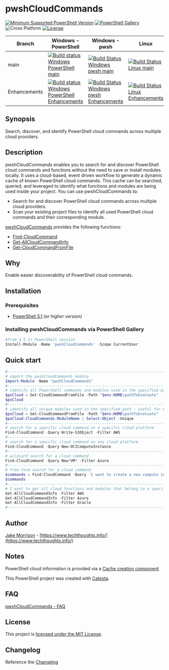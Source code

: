 # pwshCloudCommands

[![Minimum Supported PowerShell Version](https://img.shields.io/badge/PowerShell-5.1+-purple.svg)](https://github.com/PowerShell/PowerShell) [![PowerShell Gallery][psgallery-img]][psgallery-site] ![Cross Platform](https://img.shields.io/badge/platform-windows%20%7C%20macos%20%7C%20linux-lightgrey) [![License][license-badge]](LICENSE)

[psgallery-img]:   https://img.shields.io/powershellgallery/dt/pwshCloudCommands?label=Powershell%20Gallery&logo=powershell
[psgallery-site]:  https://www.powershellgallery.com/packages/pwshCloudCommands
[license-badge]:   https://img.shields.io/github/license/techthoughts2/pwshCloudCommands

Branch | Windows - PowerShell | Windows - pwsh | Linux | MacOS
--- | --- | --- | --- | --- |
main | [![Build status Windows PowerShell main](https://github.com/techthoughts2/pwshCloudCommands/actions/workflows/wf_Windows.yml/badge.svg?branch=main)](https://github.com/techthoughts2/pwshCloudCommands/actions/workflows/wf_Windows.yml) | [![Build Status Windpws pwsh main](https://github.com/techthoughts2/pwshCloudCommands/actions/workflows/wf_Windows_Core.yml/badge.svg?branch=main)](https://github.com/techthoughts2/pwshCloudCommands/actions/workflows/wf_Windows_Core.yml) | [![Build Status Linux main](https://github.com/techthoughts2/pwshCloudCommands/actions/workflows/wf_Linux.yml/badge.svg?branch=main)](https://github.com/techthoughts2/pwshCloudCommands/actions/workflows/wf_Linux.yml) | [![Build Status MacOS main](https://github.com/techthoughts2/pwshCloudCommands/actions/workflows/wf_MacOS.yml/badge.svg?branch=main)](https://github.com/techthoughts2/pwshCloudCommands/actions/workflows/wf_MacOS.yml)
Enhancements | [![Build status Windows PowerShell Enhancements](https://github.com/techthoughts2/pwshCloudCommands/actions/workflows/wf_Windows.yml/badge.svg?branch=Enhancements)](https://github.com/techthoughts2/pwshCloudCommands/actions/workflows/wf_Windows.yml) | [![Build Status Windpws pwsh Enhancements](https://github.com/techthoughts2/pwshCloudCommands/actions/workflows/wf_Windows_Core.yml/badge.svg?branch=Enhancements)](https://github.com/techthoughts2/pwshCloudCommands/actions/workflows/wf_Windows_Core.yml) | [![Build Status Linux Enhancements](https://github.com/techthoughts2/pwshCloudCommands/actions/workflows/wf_Linux.yml/badge.svg?branch=Enhancements)](https://github.com/techthoughts2/pwshCloudCommands/actions/workflows/wf_Linux.yml) | [![Build Status MacOS Enhancements](https://github.com/techthoughts2/pwshCloudCommands/actions/workflows/wf_MacOS.yml/badge.svg?branch=Enhancements)](https://github.com/techthoughts2/pwshCloudCommands/actions/workflows/wf_MacOS.yml)

## Synopsis

Search, discover, and identify PowerShell cloud commands across multiple cloud providers.

## Description

pwshCloudCommands enables you to search for and discover PowerShell cloud commands and functions without the need to save or install modules locally.
It uses a cloud-based, event driven workflow to generate a dynamic cache of known PowerShell cloud commands.
This cache can be searched, queried, and leveraged to identify what functions and modules are being used inside your project.
You can use pwshCloudCommands to:

* Search for and discover PowerShell cloud commands across multiple cloud providers.
* Scan your existing project files to identify all used PowerShell cloud commands and their corresponding module.

[pwshCloudCommands](docs/pwshCloudCommands.md) provides the following functions:

* [Find-CloudCommand](docs/Find-CloudCommand.md)
* [Get-AllCloudCommandInfo](docs/Get-AllCloudCommandInfo.md)
* [Get-CloudCommandFromFile](docs/Get-CloudCommandFromFile.md)

## Why

Enable easier discoverability of PowerShell cloud commands.

## Installation

### Prerequisites

* [PowerShell 5.1](https://github.com/PowerShell/PowerShell) *(or higher version)*

### Installing pwshCloudCommands via PowerShell Gallery

```powershell
#from a 5.1+ PowerShell session
Install-Module -Name 'pwshCloudCommands' -Scope CurrentUser
```

## Quick start

```powershell
#------------------------------------------------------------------------------------------------
# import the pwshCloudCommands module
Import-Module -Name "pwshCloudCommands"
#------------------------------------------------------------------------------------------------
# identify all PowerShell commands and modules used in the specified path
$psCloud = Get-CloudCommandFromFile -Path "$env:HOME\pathToEvaluate"
$psCloud
#------------------------------------------------------------------------------------------------
# identify all unique modules used in the specified path - useful for CI/CD bootstrapping
$psCloud = Get-CloudCommandFromFile -Path "$env:HOME\pathToEvaluate"
$psCloud.CloudCommands.ModuleName | Select-Object -Unique
#------------------------------------------------------------------------------------------------
# search for a specific cloud command on a specific cloud platform
Find-CloudCommand -Query Write-S3Object -Filter AWS
#------------------------------------------------------------------------------------------------
# search for a specific cloud command on any cloud platform
Find-CloudCommand -Query New-OCIComputeInstance
#------------------------------------------------------------------------------------------------
# wildcard search for a cloud command
Find-CloudCommand -Query New*VM* -Filter Azure
#------------------------------------------------------------------------------------------------
# free-form search for a cloud command
$commands = Find-CloudCommand -Query 'I want to create a new compute instance in Oracle Cloud'
$commands
#------------------------------------------------------------------------------------------------
# I want to get all cloud functions and modules that belong to a specific cloud platform
Get-AllCloudCommandInfo -Filter AWS
Get-AllCloudCommandInfo -Filter Azure
Get-AllCloudCommandInfo -Filter Oracle
#------------------------------------------------------------------------------------------------
```

## Author

[Jake Morrison](https://twitter.com/JakeMorrison) - [https://www.techthoughts.info/](https://www.techthoughts.info/)

## Notes

PowerShell cloud information is provided via a [Cache creation component](docs/pwshCloudCommands_cache_workflow.md)

This PowerShell project was created with [Catesta](https://github.com/techthoughts2/Catesta).

## FAQ

[pwshCloudCommands - FAQ](docs/pwshCloudCommands-FAQ.md)

## License

This project is [licensed under the MIT License](LICENSE).

## Changelog

Reference the [Changelog](.github/CHANGELOG.md)
